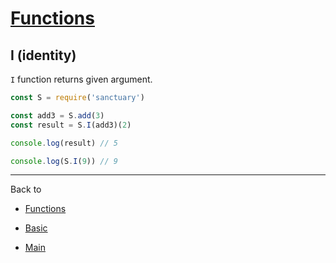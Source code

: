 # [Functions](../README.md)

## I (identity)

`I` function returns given argument.

```js
const S = require('sanctuary')

const add3 = S.add(3)
const result = S.I(add3)(2)

console.log(result) // 5

console.log(S.I(9)) // 9
```

----------

Back to

- [Functions](README.md)

- [Basic](../README.md)

- [Main](../../README.md)
